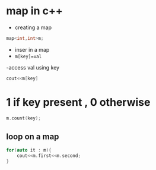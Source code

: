 # map in c++

- creating a map

```c++
map<int,int>m;
```

- inser in a map
- `m[key]=val`

-access val using key

```c++
cout<<m[key]
```

# 1 if key present , 0 otherwise

```c++
m.count(key);
```

## loop on a map

```c++
for(auto it : m){
    cout<<m.first<<m.second;
}
```
